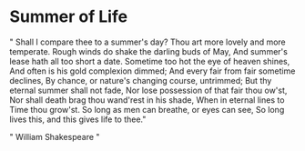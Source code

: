 # Summer of Life

" Shall I compare thee to a summer's day?
Thou art more lovely and more temperate.
Rough winds do shake the darling buds of May,
And summer's lease hath all too short a date.
Sometime too hot the eye of heaven shines,
And often is his gold complexion dimmed;
And every fair from fair sometime declines,
By chance, or nature's changing course, untrimmed;
But thy eternal summer shall not fade,
Nor lose possession of that fair thou ow'st,
Nor shall death brag thou wand'rest in his shade,
When in eternal lines to Time thou grow'st.
So long as men can breathe, or eyes can see,
So long lives this, and this gives life to thee."

" William Shakespeare "